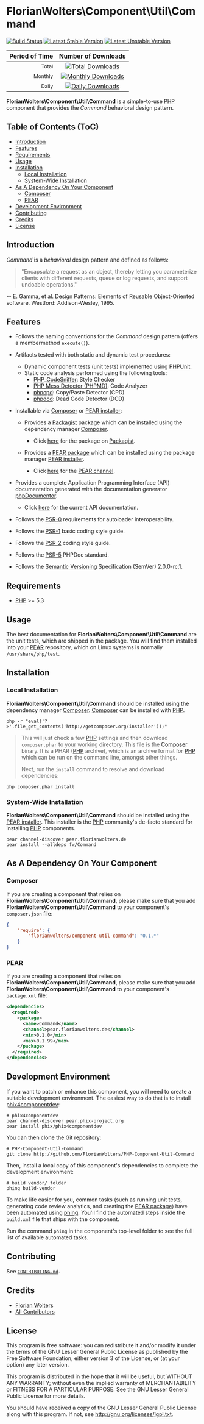 # FlorianWolters\Component\Util\Command

[![Build Status](https://secure.travis-ci.org/FlorianWolters/PHP-Component-Util-Command.png?branch=master)](http://travis-ci.org/FlorianWolters/PHP-Component-Util-Command)
[![Latest Stable Version](https://poser.pugx.org/florianwolters/component-util-command/version.png)](https://packagist.org/packages/florianwolters/component-util-command)
[![Latest Unstable Version](https://poser.pugx.org/florianwolters/component-util-command/v/unstable.png)](https://packagist.org/packages/florianwolters/component-util-command)

| Period of Time         | Number of Downloads                                                                                                                                                      |
| ----------------------:|:------------------------------------------------------------------------------------------------------------------------------------------------------------------------:|
| <small>Total</small>   | [![Total Downloads](https://poser.pugx.org/florianwolters/component-util-command/downloads.png)](https://packagist.org/packages/florianwolters/component-util-command)   |
| <small>Monthly</small> | [![Monthly Downloads](https://poser.pugx.org/florianwolters/component-util-command/d/monthly.png)](https://packagist.org/packages/florianwolters/component-util-command) |
| <small>Daily</small>   | [![Daily Downloads](https://poser.pugx.org/florianwolters/component-util-command/d/daily.png)](https://packagist.org/packages/florianwolters/component-util-command)     |

**FlorianWolters\Component\Util\Command** is a simple-to-use [PHP][17] component that provides the *Command* behavioral design pattern.

## Table of Contents (ToC)

* [Introduction](#introduction)
* [Features](#features)
* [Requirements](#requirements)
* [Usage](#usage)
* [Installation](#installation)
  * [Local Installation](#local-installation)
  * [System-Wide Installation](#system-wide-installation)
* [As A Dependency On Your Component](#as-a-dependency-on-your-component)
  * [Composer](#composer)
  * [PEAR](#pear)
* [Development Environment](#development-environment)
* [Contributing](#contributing)
* [Credits](#credits)
* [License](#license)

## Introduction

*Command* is a *behavioral* design pattern and defined as follows:

> "Encapsulate a request as an object, thereby letting you parameterize clients with different requests, queue or log requests, and support undoable operations."

-- E. Gamma, et al. Design Patterns: Elements of Reusable Object-Oriented software. Westford: Addison-Wesley, 1995.

## Features

* Follows the naming conventions for the *Command* design pattern (offers a membermethod `execute()`).
* Artifacts tested with both static and dynamic test procedures:
    * Dynamic component tests (unit tests) implemented using [PHPUnit][19].
    * Static code analysis performed using the following tools:
        * [PHP_CodeSniffer][14]: Style Checker
        * [PHP Mess Detector (PHPMD)][18]: Code Analyzer
        * [phpcpd][4]: Copy/Paste Detector (CPD)
        * [phpdcd][5]: Dead Code Detector (DCD)
* Installable via [Composer][3] or [PEAR installer][11]:
    * Provides a [Packagist][22] package which can be installed using the dependency manager [Composer][3].

        * Click [here][21] for the package on [Packagist][22].
    * Provides a [PEAR package][13] which can be installed using the package manager [PEAR installer][11].

        * Click [here][9] for the [PEAR channel][12].
* Provides a complete Application Programming Interface (API) documentation generated with the documentation generator [phpDocumentor][2].

    * Click [here][1] for the current API documentation.
* Follows the [PSR-0][6] requirements for autoloader interoperability.
* Follows the [PSR-1][7] basic coding style guide.
* Follows the [PSR-2][8] coding style guide.
* Follows the [PSR-5][23] PHPDoc standard.
* Follows the [Semantic Versioning][20] Specification (SemVer) 2.0.0-rc.1.

## Requirements

* [PHP][17] >= 5.3

## Usage

The best documentation for **FlorianWolters\Component\Util\Command** are the unit tests, which are shipped in the package. You will find them installed into your [PEAR][10] repository, which on Linux systems is normally `/usr/share/php/test`.

## Installation

### Local Installation

**FlorianWolters\Component\Util\Command** should be installed using the dependency manager [Composer][3]. [Composer][3] can be installed with [PHP][6].

    php -r "eval('?>'.file_get_contents('http://getcomposer.org/installer'));"

> This will just check a few [PHP][17] settings and then download `composer.phar` to your working directory. This file is the [Composer][3] binary. It is a PHAR ([PHP][17] archive), which is an archive format for [PHP][17] which can be run on the command line, amongst other things.
>
> Next, run the `install` command to resolve and download dependencies:

    php composer.phar install

### System-Wide Installation

**FlorianWolters\Component\Util\Command** should be installed using the [PEAR installer][11]. This installer is the [PHP][17] community's de-facto standard for installing [PHP][17] components.

    pear channel-discover pear.florianwolters.de
    pear install --alldeps fw/Command

## As A Dependency On Your Component

### Composer

If you are creating a component that relies on **FlorianWolters\Component\Util\Command**, please make sure that you add **FlorianWolters\Component\Util\Command** to your component's `composer.json` file:

```json
{
    "require": {
        "florianwolters/component-util-command": "0.1.*"
    }
}
```

### PEAR

If you are creating a component that relies on **FlorianWolters\Component\Util\Command**, please make sure that you add **FlorianWolters\Component\Util\Command** to your component's `package.xml` file:

```xml
<dependencies>
  <required>
    <package>
      <name>Command</name>
      <channel>pear.florianwolters.de</channel>
      <min>0.1.0</min>
      <max>0.1.99</max>
    </package>
  </required>
</dependencies>
```

## Development Environment

If you want to patch or enhance this component, you will need to create a suitable development environment. The easiest way to do that is to install [phix4componentdev][16]:

    # phix4componentdev
    pear channel-discover pear.phix-project.org
    pear install phix/phix4componentdev

You can then clone the Git repository:

    # PHP-Component-Util-Command
    git clone http://github.com/FlorianWolters/PHP-Component-Util-Command

Then, install a local copy of this component's dependencies to complete the development environment:

    # build vendor/ folder
    phing build-vendor

To make life easier for you, common tasks (such as running unit tests, generating code review analytics, and creating the [PEAR package][13]) have been automated using [phing][15]. You'll find the automated steps inside the `build.xml` file that ships with the component.

Run the command `phing` in the component's top-level folder to see the full list of available automated tasks.

## Contributing

See [`CONTRIBUTING.md`](CONTRIBUTING.md).

## Credits

* [Florian Wolters](https://github.com/FlorianWolters)
* [All Contributors](https://github.com/FlorianWolters/PHP-Component-Util-Command/contributors)

## License

This program is free software: you can redistribute it and/or modify it under the terms of the GNU Lesser General Public License as published by the Free Software Foundation, either version 3 of the License, or (at your option) any later version.

This program is distributed in the hope that it will be useful, but WITHOUT ANY WARRANTY; without even the implied warranty of MERCHANTABILITY or FITNESS FOR A PARTICULAR PURPOSE.  See the GNU Lesser General Public License for more details.

You should have received a copy of the GNU Lesser General Public License along with this program. If not, see <http://gnu.org/licenses/lgpl.txt>.

[1]: http://blog.florianwolters.de/PHP-Component-Util-Command
     "FlorianWolters\Component\Util\Command | Application Programming Interface (API) documentation"
[2]: http://phpdoc.org
     "phpDocumentor 2"
[3]: http://getcomposer.org
     "Composer"
[4]: https://github.com/sebastianbergmann/phpcpd
     "sebastianbergmann/phpcpd · GitHub"
[5]: https://github.com/sebastianbergmann/phpdcd
     "sebastianbergmann/phpdcd · GitHub"
[6]: https://github.com/php-fig/fig-standards/blob/master/accepted/PSR-0.md
     "PSR-0 requirements for autoloader interoperability"
[7]: https://github.com/php-fig/fig-standards/blob/master/accepted/PSR-1-basic-coding-standard.md
     "PSR-1 basic coding style guide"
[8]: https://github.com/php-fig/fig-standards/blob/master/accepted/PSR-2-coding-style-guide.md
     "PSR-2 coding style guide"
[9]: http://pear.florianwolters.de
     "PEAR channel of Florian Wolters"
[10]: http://pear.php.net
      "PEAR - PHP Extension and Application Repository"
[11]: http://pear.php.net/manual/en/guide.users.commandline.cli.php
      "Manual :: Command line installer (PEAR)"
[12]: http://pear.php.net/manual/en/guide.users.concepts.channel.php
      "Manual :: PEAR Channels"
[13]: http://pear.php.net/manual/en/guide.users.concepts.package.php
      "Manual :: PEAR Packages"
[14]: http://pear.php.net/package/PHP_CodeSniffer
      "PHP_CodeSniffer"
[15]: http://phing.info
      "Phing"
[16]: https://github.com/stuartherbert/phix4componentdev
      "stuartherbert/phix4componentdev · GitHub"
[17]: http://php.net
      "PHP: Hypertext Preprocessor"
[18]: http://phpmd.org
      "PHPMD - PHP Mess Detector"
[19]: http://phpunit.de
      "sebastianbergmann/phpunit · GitHub"
[20]: http://semver.org
      "Semantic Versioning"
[21]: http://packagist.org/packages/florianwolters/component-util-command
      "florianwolters/component-util-command - Packagist"
[22]: http://packagist.org
      "Packagist"
[23]: https://github.com/phpDocumentor/fig-standards/blob/master/proposed/phpdoc.md
      "PSR-5 PHPDoc"
